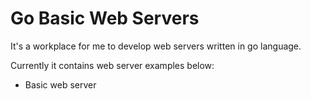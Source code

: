 # Go Basic Web Servers
It's a workplace for me to develop web servers written in go language.

Currently it contains web server examples below:

- Basic web server